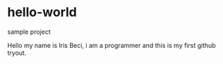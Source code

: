 # hello-world
sample project

Hello my name is Iris Beci, i am a programmer and this is my first github tryout.
